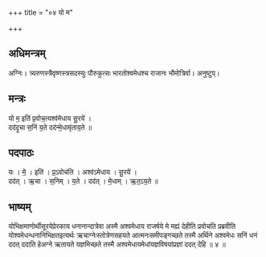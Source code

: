 +++
title = "०४ यो म"

+++
## अधिमन्त्रम्
अग्निः। त्र्यरुणस्त्रैवृष्णस्त्रसदस्युः पौरुकुत्सः भारतोश्वमेधश्च राजानः भौमोत्रिर्वा। अनुष्टुप्।

## मन्त्रः
यो म॒ इति॑ प्र॒वोच॒त्यश्व॑मेधाय सू॒रये॑ ।  
दद॑दृ॒चा स॒निं य॒ते दद॑न्मे॒धामृ॑ताय॒ते ॥

## पदपाठः
यः । मे॒ । इति॑ । प्र॒ऽवोच॑ति । अश्व॑ऽमेधाय । सू॒रये॑ ।  
दद॑त् । ऋ॒चा । स॒निम् । य॒ते । दद॑त् । मे॒धाम् । ऋ॒त॒ऽय॒ते ॥

## भाष्यम्
योभिक्षमाणोर्थीसूरयेप्रेरकाय धनानान्दात्रेवा अस्मै अश्वमेधाय राजर्षये मे मह्यं देहीति प्रवोचति प्रब्रवीति योश्वमेधन्धनानिभिक्षतइत्यर्थः ऋचाग्नेःस्तोत्रेणसहयते आत्मनःसमीपङ्गच्छते तस्मै अर्थिने अश्वमेधः सनिं धनं ददत् ददाति हेअग्ने ऋतायते यज्ञमिच्छते तस्मै अश्वमेधायमेधांयज्ञविषयांप्रज्ञां ददत् देहि ॥ ४ ॥